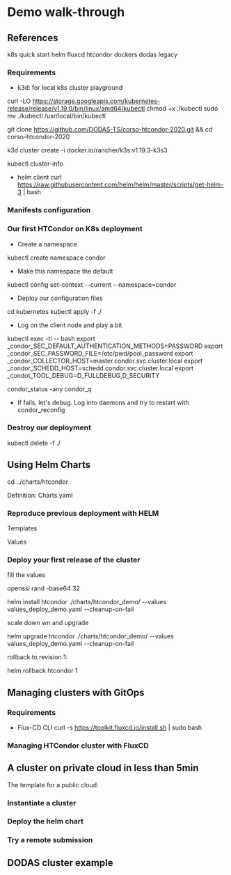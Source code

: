 # Demo walk-through

## References

k8s quick start
helm
fluxcd
htcondor dockers
dodas legacy

### Requirements
- k3d: for local k8s cluster playground

curl -LO https://storage.googleapis.com/kubernetes-release/release/v1.19.0/bin/linux/amd64/kubectl
chmod +x ./kubectl
sudo mv ./kubectl /usr/local/bin/kubectl

git clone https://github.com/DODAS-TS/corso-htcondor-2020.git && cd corso-htcondor-2020

k3d cluster create -i docker.io/rancher/k3s:v1.19.3-k3s3

kubectl cluster-info

- helm client
curl https://raw.githubusercontent.com/helm/helm/master/scripts/get-helm-3 | bash

### Manifests configuration


### Our first HTCondor on K8s deployment

- Create a namespace

kubectl create namespace condor


- Make this namespace the default

kubectl config set-context --current --namespace=condor

- Deploy our configuration files

cd kubernetes
kubectl apply -f ./


- Log on the client node and play a bit

kubectl exec -ti <client-pod name> -- bash
export _condor_SEC_DEFAULT_AUTHENTICATION_METHODS=PASSWORD
export _condor_SEC_PASSWORD_FILE=/etc/pwd/pool_password
export _condor_COLLECTOR_HOST=master.condor.svc.cluster.local
export _condor_SCHEDD_HOST=schedd.condor.svc.cluster.local
export _condot_TOOL_DEBUG=D_FULLDEBUG,D_SECURITY

condor_status -any
condor_q

- If fails, let's debug. Log into daemons and try to restart with condor_reconfig

### Destroy our deployment

kubectl delete -f ./

## Using Helm Charts

cd ../charts/htcondor

Definition: Charts.yaml

### Reproduce previous deployment with HELM

Templates

Values

### Deploy your first release of the cluster

fill the values

openssl rand -base64 32

helm install  htcondor ./charts/htcondor_demo/ --values values_deploy_demo.yaml --cleanup-on-fail

scale down wn and upgrade

helm upgrade htcondor ./charts/htcondor_demo/ --values values_deploy_demo.yaml --cleanup-on-fail

rollback to revision 1:

helm rollback htcondor 1

## Managing clusters with GitOps

### Requirements
- Flux-CD CLI
curl -s https://toolkit.fluxcd.io/install.sh | sudo bash
### Managing HTCondor cluster with FluxCD

## A cluster on private cloud in less than 5min

The template for a public cloud:


### Instantiate a cluster

### Deploy the helm chart

### Try a remote submission

## DODAS cluster example
